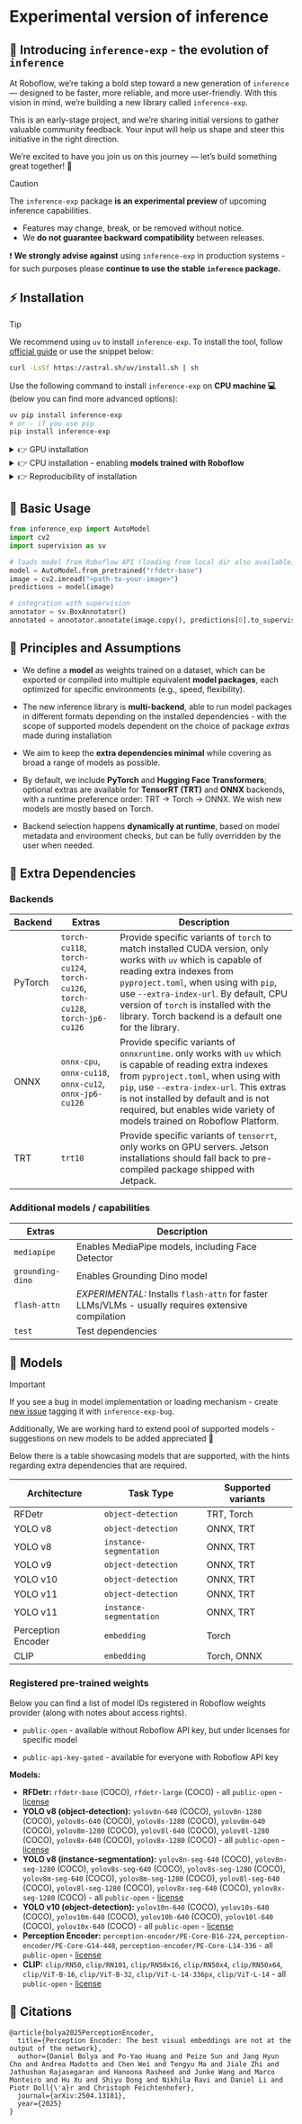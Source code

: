 # Experimental version of inference

## 🚀 Introducing `inference-exp` - the evolution of `inference`

At Roboflow, we’re taking a bold step toward a new generation of `inference` — designed to be faster, 
more reliable, and more user-friendly. With this vision in mind, we’re building a new library called `inference-exp`.

This is an early-stage project, and we’re sharing initial versions to gather valuable community feedback. 
Your input will help us shape and steer this initiative in the right direction.

We’re excited to have you join us on this journey — let’s build something great together! 🤝

> [!CAUTION]
> The `inference-exp` package **is an experimental preview** of upcoming inference capabilities.
> * Features may change, break, or be removed without notice.
> * We **do not guarantee backward compatibility** between releases.
> 
> ❗ **We strongly advise against** using `inference-exp` in production systems - for such purposes 
> please **continue to use the stable `inference` package.**

## ⚡ Installation

> [!TIP]
> We recommend using `uv` to install `inference-exp`. To install the tool, follow 
> [official guide](https://docs.astral.sh/uv/getting-started/installation/) or use the snippet below:
> ```bash
> curl -LsSf https://astral.sh/uv/install.sh | sh
> ```

Use the following command to install `inference-exp` on **CPU machine 💻** (below you can find more advanced options):

```bash
uv pip install inference-exp
# or - if you use pip
pip install inference-exp
```

<details>
<summary>👉 GPU installation</summary>

As you mat learn in [📜 Principles and Assumptions](#-principles-and-assumptions), `inference-exp` is designed to 
compose the build out of different [extras](#-extra-dependencies) defined for the package. Some extras bring new 
models, while others - ability to run models created for specific backend. To get the most out of the installation
on GPU machine, we recommend including TRT and ONNX extensions, as well as select `torch-cu*` extras to install 
torch compliant with version of CUDA installed on the machine. ONNX backend is particularly important when running
models trained on Roboflow platform.

```bash
uv pip install "inference-exp[torch-cu128,onnx-cu12,trt10]" "tensorrt==10.12.0.36"
# or - if you use pip
pip install "inference-exp[torch-cu128,onnx-cu12,trt10]" "tensorrt==10.12.0.36"
```

> [!TIP]
> To avoid clashes with external packages, `pyproject.toml` defines quite loose restrictions for the dependent packages.
> Some packages, like `tensorrt` are good to be kept under more strict control (as some TRT engines will only work 
> when there is an exact match of environment that runs the model with the one that compiled it) - that's why we 
> recommend fixing `tensorrt` version to the one we currently use to compile TRT artefacts.
> 
> Additionally, library defines set of `torch-*` extras which, thanks to `uv` deliver extra packages indexes adjusted 
> for specific CUDA version: `torch-cu118`, `torch-cu124`, `torch-cu126`, `torch-cu128`, `torch-jp6-cu126`.

</details>

<details>
<summary>👉 CPU installation - enabling <b>models trained with Roboflow</b></summary>

For CPU installations, we recommend installing ONNX backed, as the majority of models trained on Roboflow platform 
are exported to ONNX and not available:
```bash
# to install with ONNX backend
uv pip install "inference-exp[onnx-cpu]"
# or - to install only base dependencies
uv pip install inference-exp
```

</details>


<details>
<summary>👉 Reproducibility of installation</summary>

> [!NOTE] 
> Using `uv pip install ...` or `pip install`, it is possible to get non-reproducible builds (as `pyproject.toml` 
> defines quite loose restrictions for the dependent packages). If you care about strict control of dependencies - 
> follow the installation method based on `uv.lock` which is demonstrated in official [docker builds](./dockerfiles) 
> of the library.

</details>


## 📖 Basic Usage
```python
from inference_exp import AutoModel
import cv2
import supervision as sv

# loads model from Roboflow API (loading from local dir also available)
model = AutoModel.from_pretrained("rfdetr-base")  
image = cv2.imread("<path-to-your-image>")
predictions = model(image)

# integration with supervision
annotator = sv.BoxAnnotator()
annotated = annotator.annotate(image.copy(), predictions[0].to_supervision())
```

## 📜 Principles and Assumptions

* We define a **model** as weights trained on a dataset, which can be exported or compiled into multiple equivalent 
**model packages**, each optimized for specific environments (e.g., speed, flexibility).

* The new inference library is **multi-backend**, able to run model packages in different formats 
depending on the installed dependencies - with the scope of supported models dependent on the choice of package 
*extras* made during installation

* We aim to keep the **extra dependencies minimal** while covering as broad a range of models as possible.

* By default, we include **PyTorch** and **Hugging Face Transformers**; optional extras are available for 
**TensorRT (TRT)** and **ONNX** backends, with a runtime preference order: TRT → Torch → ONNX. We wish new models
are mostly based on Torch.

* Backend selection happens **dynamically at runtime**, based on model metadata and environment checks, 
but can be fully overridden by the user when needed.


## 🔌 Extra Dependencies

### Backends
| Backend | Extras                                                                        | Description                                                                                                                                                                                                                                                                                                                   |
|---------|-------------------------------------------------------------------------------|-------------------------------------------------------------------------------------------------------------------------------------------------------------------------------------------------------------------------------------------------------------------------------------------------------------------------------|
| PyTorch | `torch-cu118`, `torch-cu124`, `torch-cu126`, `torch-cu128`, `torch-jp6-cu126` | Provide specific variants of `torch` to match installed CUDA version, only works with `uv` which is capable of reading extra indexes from `pyproject.toml`, when using with `pip`, use `--extra-index-url`. By default, CPU version of `torch` is installed with the library. Torch backend is a default one for the library. |
| ONNX    | `onnx-cpu`, `onnx-cu118`, `onnx-cu12`, `onnx-jp6-cu126`                       | Provide specific variants of `onnxruntime`. only works with `uv` which is capable of reading extra indexes from `pyproject.toml`, when using with `pip`, use `--extra-index-url`. This extras is not installed by default and is not required, but enables wide variety of models trained on Roboflow Platform.               |
| TRT     | `trt10`                                                                       | Provide specific variants of `tensorrt`, only works on GPU servers. Jetson installations should fall back to pre-compiled package shipped with Jetpack.                                                                                                                                                                       |


### Additional models / capabilities
| Extras           | Description                                                                                        |
|------------------|----------------------------------------------------------------------------------------------------|
| `mediapipe`      | Enables MediaPipe models, including Face Detector                                                  |
| `grounding-dino` | Enables Grounding Dino model                                                                       |
| `flash-attn`     | *EXPERIMENTAL:* Installs `flash-attn` for faster LLMs/VLMs - usually requires extensive compilation |
| `test`           | Test dependencies                                                                                  |


## 🧠 Models

> [!IMPORTANT] 
> If you see a bug in model implementation or loading mechanism - create 
> [new issue](https://github.com/roboflow/inference/issues/) tagging it with `inference-exp-bug`.
> 
> Additionally, We are working hard to extend pool of supported models - suggestions on new models to be added 
> appreciated 🤝


Below there is a table showcasing models that are supported, with the hints regarding extra dependencies that 
are required.

| Architecture       | Task Type               | Supported variants |
|--------------------|-------------------------|--------------------|
| RFDetr             | `object-detection`      | TRT, Torch         |
| YOLO v8            | `object-detection`      | ONNX, TRT          |
| YOLO v8            | `instance-segmentation` | ONNX, TRT          |
| YOLO v9            | `object-detection`      | ONNX, TRT          |
| YOLO v10           | `object-detection`      | ONNX, TRT          |
| YOLO v11           | `object-detection`      | ONNX, TRT          |
| YOLO v11           | `instance-segmentation` | ONNX, TRT          |
| Perception Encoder | `embedding`             | Torch              |
| CLIP               | `embedding`             | Torch, ONNX        |


### Registered pre-trained weights

Below you can find a list of model IDs registered in Roboflow weights provider (along with notes about access rights).

* `public-open` - available without Roboflow API key, but under licenses for specific model 

* `public-api-key-gated` - available for everyone with Roboflow API key

**Models:**

* **RFDetr:** `rfdetr-base` (COCO), `rfdetr-large` (COCO) - all `public-open` - [license](./inference_exp/models/rfdetr/LICENSE.txt)
* **YOLO v8 (object-detection):** `yolov8n-640` (COCO), `yolov8n-1280` (COCO), `yolov8s-640` (COCO), `yolov8s-1280` (COCO), `yolov8m-640` (COCO), `yolov8m-1280` (COCO), `yolov8l-640` (COCO), `yolov8l-1280` (COCO), `yolov8x-640` (COCO), `yolov8x-1280` (COCO) - all `public-open` - [license](./inference_exp/models/yolov8/LICENSE.txt)
* **YOLO v8 (instance-segmentation):** `yolov8n-seg-640` (COCO), `yolov8n-seg-1280` (COCO), `yolov8s-seg-640` (COCO), `yolov8s-seg-1280` (COCO), `yolov8m-seg-640` (COCO), `yolov8m-seg-1280` (COCO), `yolov8l-seg-640` (COCO), `yolov8l-seg-1280` (COCO), `yolov8x-seg-640` (COCO), `yolov8x-seg-1280` (COCO) - all `public-open` - [license](./inference_exp/models/yolov8/LICENSE.txt)
* **YOLO v10 (object-detection):** `yolov10n-640` (COCO), `yolov10s-640` (COCO), `yolov10m-640` (COCO), `yolov10b-640` (COCO), `yolov10l-640` (COCO), `yolov10x-640` (COCO)  - all `public-open` - [license](./inference_exp/models/yolov10/LICENSE.txt)
* **Perception Encoder:** `perception-encoder/PE-Core-B16-224`, `perception-encoder/PE-Core-G14-448`, `perception-encoder/PE-Core-L14-336` - all `public-open` - [license](./inference_exp/models/perception_encoder/vision_encoder/LICENSE.weigths.txt)
* **CLIP:** `clip/RN50`, `clip/RN101`, `clip/RN50x16`, `clip/RN50x4`, `clip/RN50x64`, `clip/ViT-B-16`, `clip/ViT-B-32`, `clip/ViT-L-14-336px`, `clip/ViT-L-14` - all `public-open` - [license](./inference_exp/models/clip/LICENSE.txt)

## 📜 Citations

```
@article{bolya2025PerceptionEncoder,
  title={Perception Encoder: The best visual embeddings are not at the output of the network},
  author={Daniel Bolya and Po-Yao Huang and Peize Sun and Jang Hyun Cho and Andrea Madotto and Chen Wei and Tengyu Ma and Jiale Zhi and Jathushan Rajasegaran and Hanoona Rasheed and Junke Wang and Marco Monteiro and Hu Xu and Shiyu Dong and Nikhila Ravi and Daniel Li and Piotr Doll{\'a}r and Christoph Feichtenhofer},
  journal={arXiv:2504.13181},
  year={2025}
}
```
